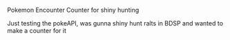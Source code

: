 Pokemon Encounter Counter for shiny hunting


Just testing the pokeAPI, was gunna shiny hunt ralts in BDSP and wanted to make a counter for it
